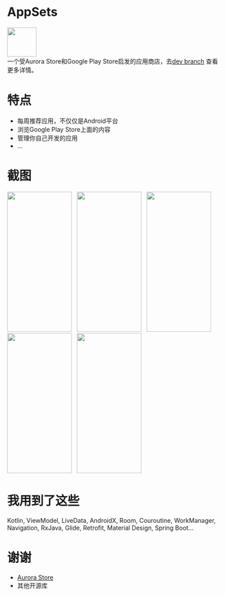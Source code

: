 # AppSets
<img src="https://i.loli.net/2020/04/30/kWQH2nTSPXVed4B.png" width="68" height="68"/><br>
一个受Aurora Store和Google Play Store启发的应用商店，去<a href="https://github.com/Xucaiju/AppSets/tree/dev">dev branch</a> 查看更多详情。
# 特点
* 每周推荐应用，不仅仅是Android平台
* 浏览Google Play Store上面的内容
* 管理你自己开发的应用
* ...
# 截图
<img src="https://i.loli.net/2020/07/20/amhKkt8YETJSXd4.png" width="150" height="325"/>&nbsp;&nbsp;
<img src="https://i.loli.net/2020/07/20/K5hngo4s3q9bRwT.png" width="150" height="325"/>&nbsp;&nbsp;
<img src="https://i.loli.net/2020/07/20/eplMzXRnQgS8ZED.png" width="150" height="325"/>&nbsp;&nbsp;
<img src="https://i.loli.net/2020/07/20/izHlwcnjY9xPfpu.png" width="150" height="325"/>&nbsp;&nbsp;
<img src="https://i.loli.net/2020/07/20/3e1IpXHs2oa65wR.png" width="150" height="325"/>&nbsp;&nbsp;
# 我用到了这些
Kotlin, ViewModel, LiveData, AndroidX, Room, Couroutine, WorkManager, Navigation, RxJava, Glide, Retrofit, Material Design, Spring Boot...
# 谢谢
* <a href="https://gitlab.com/AuroraOSS">Aurora Store</a>
* 其他开源库

